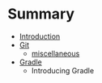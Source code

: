 # Summary

* [Introduction](README.md)
* [Git](notes/git/git.md)
   * [miscellaneous](miscellaneous.md)
* [Gradle](notes/gradle/gradle.md)
   * Introducing Gradle

